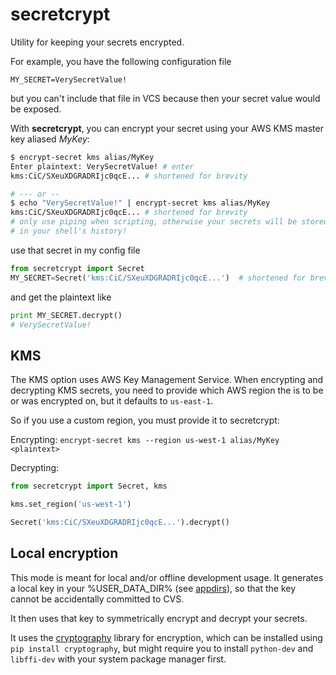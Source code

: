 # secretcrypt

Utility for keeping your secrets encrypted.

For example, you have the following configuration file

```
MY_SECRET=VerySecretValue!
```

but you can't include that file in VCS because then your secret value would be exposed.

With **secretcrypt**, you can encrypt your secret using your AWS KMS master key aliased *MyKey*:

```bash
$ encrypt-secret kms alias/MyKey
Enter plaintext: VerySecretValue! # enter
kms:CiC/SXeuXDGRADRIjc0qcE... # shortened for brevity

# --- or --
$ echo "VerySecretValue!" | encrypt-secret kms alias/MyKey  
kms:CiC/SXeuXDGRADRIjc0qcE... # shortened for brevity
# only use piping when scripting, otherwise your secrets will be stored
# in your shell's history!

```

use that secret in my config file
```python
from secretcrypt import Secret
MY_SECRET=Secret('kms:CiC/SXeuXDGRADRIjc0qcE...')  # shortened for brevity
```

and get the plaintext like

```python
print MY_SECRET.decrypt()
# VerySecretValue!
```

## KMS
The KMS option uses AWS Key Management Service. When encrypting and decrypting
KMS secrets, you need to provide which AWS region the is to be or was encrypted
on, but it defaults to `us-east-1`.

So if you use a custom region, you must provide it to secretcrypt:

Encrypting: `encrypt-secret kms --region us-west-1 alias/MyKey <plaintext>`

Decrypting:

```python
from secretcrypt import Secret, kms

kms.set_region('us-west-1')

Secret('kms:CiC/SXeuXDGRADRIjc0qcE...').decrypt()

```

## Local encryption
This mode is meant for local and/or offline development usage.
It generates a local key in your %USER_DATA_DIR%
(see [appdirs](https://pypi.python.org/pypi/appdirs)), so that the key cannot
be accidentally committed to CVS.

It then uses that key to symmetrically encrypt and decrypt your secrets.

It uses the [cryptography](https://cryptography.io) library for encryption, which
can be installed using `pip install cryptography`, but might require you to install
`python-dev` and `libffi-dev` with your system package manager first.
